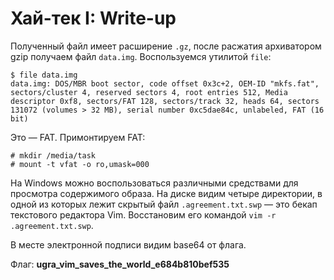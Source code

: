 # Хай-тек I: Write-up

Полученный файл имеет расширение `.gz`, после расжатия архиватором gzip получаем файл `data.img`. Воспользуемся утилитой `file`:

```
$ file data.img
data.img: DOS/MBR boot sector, code offset 0x3c+2, OEM-ID "mkfs.fat", sectors/cluster 4, reserved sectors 4, root entries 512, Media descriptor 0xf8, sectors/FAT 128, sectors/track 32, heads 64, sectors 131072 (volumes > 32 MB), serial number 0xc5dae84c, unlabeled, FAT (16 bit)
```

Это — FAT. Примонтируем FAT:

```
# mkdir /media/task
# mount -t vfat -o ro,umask=000 
```

На Windows можно воспользоваться различными средствами для просмотра содержимого образа. На диске видим четыре директории, в одной из которых лежит скрытый файл `.agreement.txt.swp` — это бекап текстового редактора Vim. Восстановим его командой `vim -r .agreement.txt.swp`.

В месте электронной подписи видим base64 от флага.

Флаг: **ugra_vim_saves_the_world_e684b810bef535**
